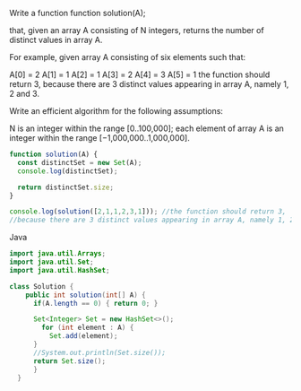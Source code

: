 Write a function
function solution(A);

that, given an array A consisting of N integers, returns the number of distinct values in array A.

For example, given array A consisting of six elements such that:

 A[0] = 2    A[1] = 1    A[2] = 1
 A[3] = 2    A[4] = 3    A[5] = 1
the function should return 3, because there are 3 distinct values appearing in array A, namely 1, 2 and 3.

Write an efficient algorithm for the following assumptions:

N is an integer within the range [0..100,000];
each element of array A is an integer within the range [−1,000,000..1,000,000].

```javascript
function solution(A) {
  const distinctSet = new Set(A);
  console.log(distinctSet);

  return distinctSet.size;
}

console.log(solution([2,1,1,2,3,1])); //the function should return 3, 
//because there are 3 distinct values appearing in array A, namely 1, 2 and 3.


```



Java
```java
import java.util.Arrays;
import java.util.Set; 
import java.util.HashSet; 

class Solution {
    public int solution(int[] A) {
      if(A.length == 0) { return 0; }

      Set<Integer> Set = new HashSet<>(); 
        for (int element : A) { 
          Set.add(element);
      }
      //System.out.println(Set.size());
      return Set.size();
      }
  }

```